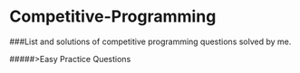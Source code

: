 # Competitive-Programming
###List and solutions of competitive programming questions solved by me.

#####>Easy Practice Questions
